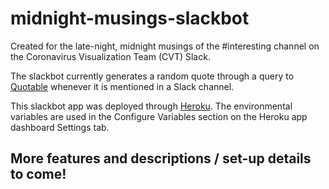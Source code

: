 # midnight-musings-slackbot

Created for the late-night, midnight musings of the #interesting channel on the Coronavirus Visualization Team (CVT) Slack.   

The slackbot currently generates a random quote through a query to [Quotable](https://github.com/lukePeavey/quotable) whenever it is mentioned in a Slack channel.    

This slackbot app was deployed through [Heroku](https://heroku.com). The environmental variables are used in the Configure Variables section on the Heroku app dashboard Settings tab.

## More features and descriptions / set-up details to come!
